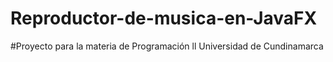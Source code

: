 # Reproductor-de-musica-en-JavaFX
#Proyecto para la materia de Programación ll Universidad de Cundinamarca
